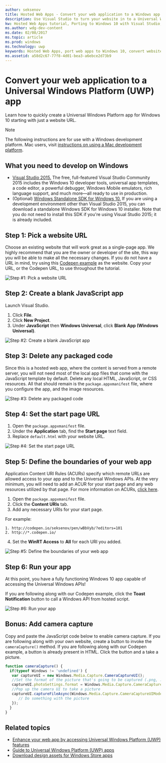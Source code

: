 ```yaml
---
author: seksenov
title: Hosted Web Apps - Convert your web application to a Windows app using Visual Studio
description: Use Visual Studio to turn your website in to a Universal Windows Platform (UWP) app for Windows 10.
kw: Hosted Web Apps tutorial, Porting to Windows 10 with Visual Studio, How to convert website to Windows, How to add website to Windows Store, Packaging web application for Microsoft Store, Test Windows 10 native features and runtime APIs with CodePen, How to use Windows Cortana Live Tiles Built-in Camera on my Website with remote JavaScript
ms.author: wdg-dev-content
ms.date: 02/08/2017
ms.topic: article
ms.prod: windows
ms.technology: uwp
keywords: Hosted Web Apps, port web apps to Windows 10, convert website to Windows, packaging web apps for Windows Store
ms.assetid: a58d2c67-77f8-4d01-bea3-a6ebce2d73b9
---
```


# Convert your web application to a Universal Windows Platform (UWP) app

Learn how to quickly create a Universal Windows Platform app for Windows 10 starting with just a website URL. 

> [!NOTE]
> The following instructions are for use with a Windows development platform. Mac users, visit [instructions on using a Mac development platform](./hwa-create-mac.md).

## What you need to develop on Windows

- [Visual Studio 2015.](https://www.visualstudio.com/) The free, full-featured Visual Studio Community 2015 includes the Windows 10 developer tools, universal app templates, a code editor, a powerful debugger, Windows Mobile emulators, rich language support, and much more—all ready to use in production.
- (Optional) [Windows Standalone SDK for Windows 10.](https://dev.windows.com/downloads/windows-10-sdk) If you are using a development environment other than Visual Studio 2015, you can download a standalone Windows SDK for Windows 10 installer. Note that you do not need to install this SDK if you're using Visual Studio 2015; it is already included.

## Step 1: Pick a website URL
Choose an existing website that will work great as a single-page app. We highly recommend that you are the owner or developer of the site, this way you will be able to make all the necessary changes. If you do not have a URL in mind, try using this [Codepen example](http://codepen.io/seksenov/pen/wBbVyb/?editors=101) as the website. Copy your URL, or the Codepen URL, to use throughout the tutorial. 

![Step #1: Pick a website URL](images/hwa-to-uwp/windows_step1.png)

## Step 2: Create a blank JavaScript app

Launch Visual Studio.
1. Click **File**.
2. Click **New Project**.
3. Under **JavaScript** then **Windows Universal**, click **Blank App (Windows Universal)**.

![Step #2: Create a blank JavaScript app](images/hwa-to-uwp/windows_step2.png)

## Step 3: Delete any packaged code

Since this is a hosted web app, where the content is served from a remote server, you will not need most of the local app files that come with the JavaScript template by default. Delete any local HTML, JavaScript, or CSS resources. All that should remain is the `package.appxmanifest` file, where you configure the app, and the image resources.

![Step #3: Delete any packaged code](images/hwa-to-uwp/windows_step3.png)

## Step 4: Set the start page URL

1. Open the `package.appxmanifest` file.
2. Under the **Application** tab, find the **Start page** text field.
3. Replace `default.html` with your website URL.

![Step #4: Set the start page URL](images/hwa-to-uwp/windows_step4.png)

## Step 5: Define the boundaries of your web app

Application Content URI Rules (ACURs) specify which remote URLs are allowed access to your app and to the Universal Windows APIs. At the very minimum, you will need to add an ACUR for your start page and any web resources utilized by that page. For more information on ACURs, [click here](./hwa-access-features.md).
1. Open the `package.appxmanifest` file.
2. Click the **Content URIs** tab.
3. Add any necessary URIs for your start page.

For example:
```
1. http://codepen.io/seksenov/pen/wBbVyb/?editors=101
2. http://*.codepen.io/
```
4. Set the **WinRT Access** to **All** for each URI you added.

![Step #5: Define the boundaries of your web app](images/hwa-to-uwp/windows_step5.png)

## Step 6: Run your app

At this point, you have a fully functioning Windows 10 app capable of accessing the Universal Windows APIs!

If you are following along with our Codepen example, click the **Toast Notification** button to call a Windows API from hosted script.

![Step #6: Run your app](images/hwa-to-uwp/windows_step6.png)

## Bonus: Add camera capture

Copy and paste the JavaScript code below to enable camera capture. If you are following along with your own website, create a button to invoke the `cameraCapture()` method. If you are following along with our Codepen example, a button is already present in HTML. Click the button and a take a picture.

```JavaScript
function cameraCapture() {
  if(typeof Windows != 'undefined') {
   var captureUI = new Windows.Media.Capture.CameraCaptureUI();
   //Set the format of the picture that's going to be captured (.png, .jpg, ...)
   captureUI.photoSettings.format = Windows.Media.Capture.CameraCaptureUIPhotoFormat.png;
   //Pop up the camera UI to take a picture
   captureUI.captureFileAsync(Windows.Media.Capture.CameraCaptureUIMode.photo).then(function (capturedItem) {
      // Do something with the picture
   });
  }
}
```

## Related topics

- [Enhance your web app by accessing Universal Windows Platform (UWP) features](hwa-access-features.md)
- [Guide to Universal Windows Platform (UWP) apps](http://go.microsoft.com/fwlink/p/?LinkID=397871)
- [Download design assets for Windows Store apps](https://msdn.microsoft.com/library/windows/apps/xaml/bg125377.aspx)
